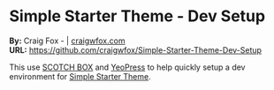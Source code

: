 # Simple Starter Theme - Dev Setup
**By:** Craig Fox - | [craigwfox.com](http://craigwfox.com)<br />
**URL:** https://github.com/craigwfox/Simple-Starter-Theme-Dev-Setup

This use [SCOTCH BOX](http://box.scotch.io/) and [YeoPress](https://github.com/wesleytodd/YeoPress) to help quickly setup a dev environment for [Simple Starter Theme](https://github.com/craigwfox/Simple-Starter-Theme).